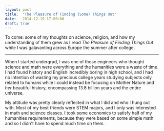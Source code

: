 ```yaml
---
layout: post
title:  "The Pleasure of Finding (Some) Things Out"
date:   2014-12-19 17:00:00
draft: true
---
```


To come: some of my thoughts on science, religion, and how my understanding of them grew as I read _The Pleasure of Finding Things Out_ while I was galavanting across Europe the summer after college.

***

When I started undergrad, I was one of those engineers who thought science and math were everything and the humanities were a waste of time. I had found history and English incredibly boring in high school, and I had no intention of wasting my precious college years studying subjects only related to humans while I could instead be focusing on Mother Nature and _her_ beautiful history, encompassing 13.8 billion years and the entire universe.

My attitude was pretty clearly reflected in what I did and who I hung out with. Most of my best friends were STEM majors, and I only was interested in math and science classes. I took some economics to satisfy half of my humanities requirements, because they were based on some simple math and so I didn't have to spend much time on them.